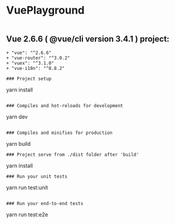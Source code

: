 # VuePlayground
```
```
## Vue 2.6.6 ( @vue/cli version 3.4.1 ) project:
```
+ "vue": "^2.6.6"
+ "vue-router": "^3.0.2"
+ "vuex": "^3.1.0"
+ "vue-i18n": "^8.8.2"

### Project setup
```
yarn install
```

### Compiles and hot-reloads for development
```
yarn dev
```

### Compiles and minifies for production
```
yarn build
```
### Project serve from ./dist folder after 'build'
```
yarn install
```
### Run your unit tests
```
yarn run test:unit
```

### Run your end-to-end tests
```
yarn run test:e2e
```